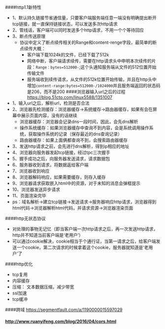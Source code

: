 ####http1.1新特性
* 1、默认持久链接节省通信量，只要客户端服务端任意一端没有明确提出断开tcp链接，就一直保持链接状态，可以发送多次http请求
* 2、管线话，客户端可以同时发送多个http请求，不用一个个等待回应
* 3、断点传送原理
   * 协议中定义了断点续传相关的Range和content-renge字段，最简单的断点续传大概：
      * 客户端下载1024k的文件，已经下载了512k
      * 网络中断，客户端请求续传，需要在http请求头中申明本次续传的片段：`Range：bytes=512000-`;这个头通知服务端从文件的512位置开始传输文件
      * 服务端收到续传请求，从文件的512k位置开始传输，并且在http头中增加`content-range:bytes=512000-/1024000`并且服务端返回的状态码是206，而不是200
####浏览器输入url之后的过程   https://blog.51cto.com/linux5588/1351007
* 1、输入url之后，解析url，检测是否合法
* 2、浏览器先检测缓存：浏览器缓存->系统缓存->路由器缓存，如果有会在屏幕中展示页面内容，没有的话继续
   * 浏览器缓存：浏览器会记录dns一段时间，因此，会先dns解析
   * 操作系统缓存：如果浏览器缓存中查询不到内容，会是系统调用操作系统，获取操作系统的记录（保存最近的dns查询记录）
   * 路由器缓存：如果上面俩都查询不到，会搜索路由器缓存
* 3、发送http请求之前，会先进行dns解析，得到ip相应的地址
* 4、浏览器向服务器发起tcp链接，经过tpc三次握手
* 5、握手成功之后，向服务器发送请求，请求数据包
* 6、服务器收到请求，将数据返给客户端
* 7、浏览器收到响应
* 8、浏览器解码响应，如果需要缓存，则存入缓存
* 9、浏览器请求获取嵌入html中的资源，对于未知的消息会弹框提示
* 10、浏览器发送异步请求
* 11、页面渲染完毕
* ps：域名解析->建立tcp链接->发送请求->服务器响应http请求，浏览器得到html代码->浏览器解析html代码，并请求资源->浏览器渲染页面

####http无状态协议
* 对处理的事物无记忆（即当客户端一次http请求之后，再一次发送http请求，http并不知道当前客户端是‘老用户’）
* 可以通过cookie解决，cookie相当于个通行证，当第一请求之后，给客户端发送一个cookie，第二次请求的时候拿着这个cookie，服务器就知道是‘老用户’了

####http优化
* tcp复用
* 内容缓存
* 压缩： 文本数据压缩，减少带宽
* ssl加速
* tcp缓冲

####跨域  https://segmentfault.com/a/1190000015597029
#### http://www.ruanyifeng.com/blog/2016/04/cors.html
